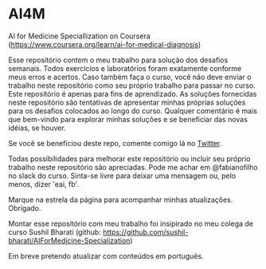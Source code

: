 # AI4M
AI for Medicine Speciallization on Coursera (https://www.coursera.org/learn/ai-for-medical-diagnosis)

Esse repositório contem o meu trabalho para solução dos desafios semanais. Todos exercícios e laboratórios foram exatamente conforme meus erros e acertos. Caso também faça o curso, você não deve enviar o trabalho neste repositório como seu próprio trabalho para passar no curso. Este repositório é apenas para fins de aprendizado. As soluções fornecidas neste repositório são tentativas de apresentar minhas próprias soluções para os desafios colocados ao longo do curso. Qualquer comentário é mais que bem-vindo para explorar minhas soluções e se beneficiar das novas idéias, se houver.

Se você se beneficiou deste repo, comente comigo lá no [Twitter](http://twitter.com/fabianofiIho).

Todas possibilidades para melhorar este repositório ou incluir seu próprio trabalho neste repositório são apreciadas. Pode me achar em @fabianofilho no slack do curso. Sinta-se livre para deixar uma mensagem ou, pelo menos, dizer 'eai, fb'.

Marque na estrela da página para acompanhar minhas atualizações. Obrigado.

Montar esse repositório com meu trabalho foi insipirado no meu colega de curso Sushil Bharati (github: https://github.com/sushil-bharati/AIForMedicine-Specialization)

Em breve pretendo atualizar com conteúdos em português.